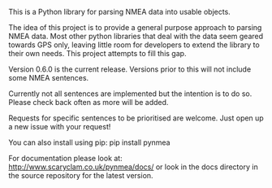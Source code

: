 This is a Python library for parsing NMEA data into usable objects.

The idea of this project is to provide a general purpose approach to parsing NMEA data. Most other python libraries that deal with the data seem geared towards GPS only, leaving little room for developers to extend the library to their own needs. This project attempts to fill this gap.

Version 0.6.0 is the current release. Versions prior to this will not include some NMEA sentences.

Currently not all sentences are implemented but the intention is to do so. Please check back often as more will be added.

Requests for specific sentences to be prioritised are welcome. Just open up a new issue with your request!

You can also install using pip:
pip install pynmea

For documentation please look at: http://www.scaryclam.co.uk/pynmea/docs/
or look in the docs directory in the source repository for the latest version.